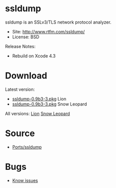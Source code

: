 

# ssldump #

ssldump is an SSLv3/TLS network protocol analyzer.

  * Site: http://www.rtfm.com/ssldump/
  * License: BSD

Release Notes:
  * Rebuild on Xcode 4.3


# Download #

Latest version:
  * [ssldump-0.9b3-3.pkg](http://code.google.com/p/rudix/downloads/detail?name=ssldump-0.9b3-3.pkg) Lion
  * [ssldump-0.9b3-3.pkg](http://code.google.com/p/rudix-snowleopard/downloads/detail?name=ssldump-0.9b3-3.pkg) Snow Leopard

All versions: [Lion](http://code.google.com/p/rudix/downloads/list?q=ssldump) [Snow Leopard](http://code.google.com/p/rudix-snowleopard/downloads/list?q=ssldump)

# Source #
  * [Ports/ssldump](http://code.google.com/p/rudix/source/browse/Ports/ssldump)

# Bugs #
  * [Know issues](http://code.google.com/p/rudix/issues/list?q=ssldump)
